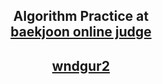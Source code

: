 <h2 align='center'>
    Algorithm Practice at <br/>
    <a href="https://www.acmicpc.net/">
        baekjoon online judge
    </a>
</h2>
<h2 align='center'>
    <a href="https://www.acmicpc.net/user/wndgur2">
        wndgur2
    </a>
</h2>
